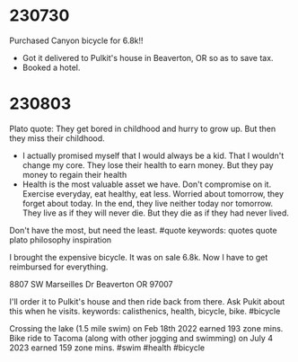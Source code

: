 # 230730
Purchased Canyon bicycle for 6.8k!!
- Got it delivered to Pulkit's house in Beaverton, OR so as to save tax.
- Booked a hotel.

# 230803
Plato quote:
They get bored in childhood and hurry to grow up. But then they miss their childhood.
- I actually promised myself that I would always be a kid. That I wouldn't change my core.
They lose their health to earn money. But they pay money to regain their health
- Health is the most valuable asset we have. Don't compromise on it. Exercise everyday, eat healthy, eat less.
Worried about tomorrow, they forget about today. In the end, they live neither today nor tomorrow. 
They live as if they will never die. But they die as if they had never lived.

Don't have the most, but need the least.
#quote 
keywords: quotes quote plato philosophy inspiration


I brought the expensive bicycle. It was on sale 6.8k. Now I have to get reimbursed for everything.

8807 SW Marseilles Dr Beaverton OR 97007

I'll order it to Pulkit's house and then ride back from there. Ask Pukit about this when he visits.
keywords: calisthenics, health, bicycle, bike.
#bicycle 

Crossing the lake (1.5 mile swim) on Feb 18th 2022 earned 193 zone mins.
Bike ride to Tacoma (along with other jogging and swimming) on July 4 2023 earned 159 zone mins.
#swim #health #bicycle 
